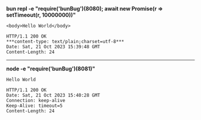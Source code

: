 **bun repl -e "require('bunBug')(8080); await new Promise(r => setTimeout(r, 10000000))"**

`<body>Hello World</body>`

```
HTTP/1.1 200 OK
***content-type: text/plain;charset=utf-8***
Date: Sat, 21 Oct 2023 15:39:48 GMT
Content-Length: 24
```

---

**node -e "require('bunBug')(8081)"**

`Hello World`

```
HTTP/1.1 200 OK
Date: Sat, 21 Oct 2023 15:40:28 GMT
Connection: keep-alive
Keep-Alive: timeout=5
Content-Length: 24
```

